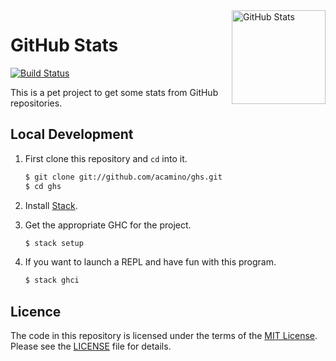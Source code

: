 <a href="https://www.haskell.org">
  <img src="https://cdn2.iconfinder.com/data/icons/social-aquiocons/512/Aquicon-Github.png"
       alt="GitHub Stats"
       align="right"
       width="150" />
</a>

# GitHub Stats
[![Build Status](https://travis-ci.org/acamino/ghs.svg?branch=master)](https://travis-ci.org/acamino/ghs)

This is a pet project to get some stats from GitHub repositories.

## Local Development

1. First clone this repository and `cd` into it.

   ```bash
   $ git clone git://github.com/acamino/ghs.git
   $ cd ghs
   ```

1. Install [Stack](https://docs.haskellstack.org/en/stable/README/).

1. Get the appropriate GHC for the project.

   ```bash
   $ stack setup
   ```

1. If you want to launch a REPL and have fun with this program.

   ```bash
   $ stack ghci
   ```

## Licence

The code in this repository is licensed under the terms of the
[MIT License](http://www.opensource.org/licenses/mit-license.html).
Please see the [LICENSE](LICENSE) file for details.
